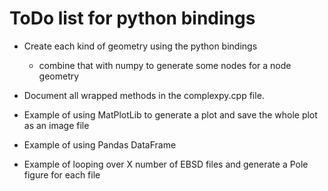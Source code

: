 # ToDo list for python bindings

- Create each kind of geometry using the python bindings

  - combine that with numpy to generate some nodes for a node geometry

- Document all wrapped methods in the complexpy.cpp file.
- Example of using MatPlotLib to generate a plot and save the whole plot as an image file
- Example of using Pandas DataFrame
- Example of looping over X number of EBSD files and generate a Pole figure for each file
